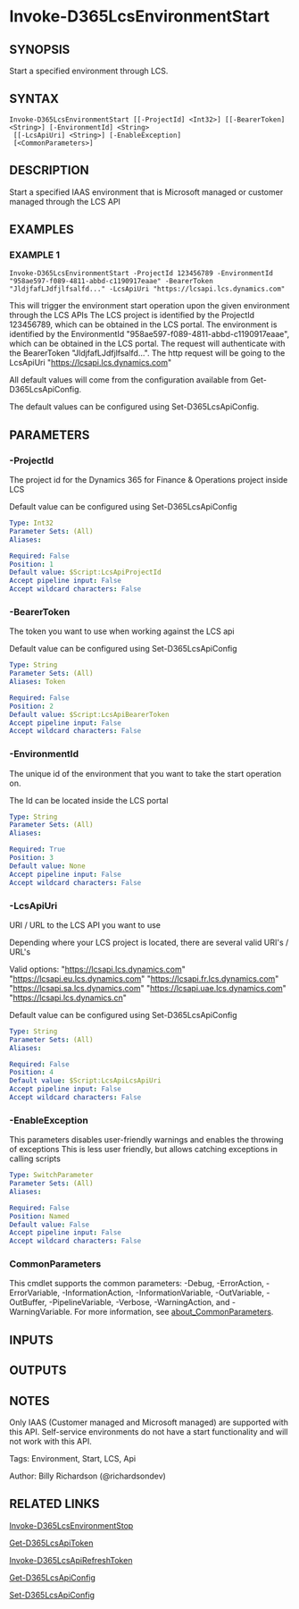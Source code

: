 ﻿---
external help file: d365fo.tools-help.xml
Module Name: d365fo.tools
online version:
schema: 2.0.0
---

# Invoke-D365LcsEnvironmentStart

## SYNOPSIS
Start a specified environment through LCS.

## SYNTAX

```
Invoke-D365LcsEnvironmentStart [[-ProjectId] <Int32>] [[-BearerToken] <String>] [-EnvironmentId] <String>
 [[-LcsApiUri] <String>] [-EnableException]
 [<CommonParameters>]
```

## DESCRIPTION
Start a specified IAAS environment that is Microsoft managed or customer managed through the LCS API

## EXAMPLES

### EXAMPLE 1
```
Invoke-D365LcsEnvironmentStart -ProjectId 123456789 -EnvironmentId "958ae597-f089-4811-abbd-c1190917eaae" -BearerToken "JldjfafLJdfjlfsalfd..." -LcsApiUri "https://lcsapi.lcs.dynamics.com"
```

This will trigger the environment start operation upon the given environment through the LCS APIs
The LCS project is identified by the ProjectId 123456789, which can be obtained in the LCS portal.
The environment is identified by the EnvironmentId "958ae597-f089-4811-abbd-c1190917eaae", which can be obtained in the LCS portal.
The request will authenticate with the BearerToken "JldjfafLJdfjlfsalfd...".
The http request will be going to the LcsApiUri "https://lcsapi.lcs.dynamics.com"

All default values will come from the configuration available from Get-D365LcsApiConfig.

The default values can be configured using Set-D365LcsApiConfig.

## PARAMETERS

### -ProjectId
The project id for the Dynamics 365 for Finance & Operations project inside LCS

Default value can be configured using Set-D365LcsApiConfig

```yaml
Type: Int32
Parameter Sets: (All)
Aliases:

Required: False
Position: 1
Default value: $Script:LcsApiProjectId
Accept pipeline input: False
Accept wildcard characters: False
```

### -BearerToken
The token you want to use when working against the LCS api

Default value can be configured using Set-D365LcsApiConfig

```yaml
Type: String
Parameter Sets: (All)
Aliases: Token

Required: False
Position: 2
Default value: $Script:LcsApiBearerToken
Accept pipeline input: False
Accept wildcard characters: False
```

### -EnvironmentId
The unique id of the environment that you want to take the start operation on.

The Id can be located inside the LCS portal

```yaml
Type: String
Parameter Sets: (All)
Aliases:

Required: True
Position: 3
Default value: None
Accept pipeline input: False
Accept wildcard characters: False
```

### -LcsApiUri
URI / URL to the LCS API you want to use

Depending where your LCS project is located, there are several valid URI's / URL's

Valid options:
"https://lcsapi.lcs.dynamics.com"
"https://lcsapi.eu.lcs.dynamics.com"
"https://lcsapi.fr.lcs.dynamics.com"
"https://lcsapi.sa.lcs.dynamics.com"
"https://lcsapi.uae.lcs.dynamics.com"
"https://lcsapi.lcs.dynamics.cn"

Default value can be configured using Set-D365LcsApiConfig

```yaml
Type: String
Parameter Sets: (All)
Aliases:

Required: False
Position: 4
Default value: $Script:LcsApiLcsApiUri
Accept pipeline input: False
Accept wildcard characters: False
```

### -EnableException
This parameters disables user-friendly warnings and enables the throwing of exceptions
This is less user friendly, but allows catching exceptions in calling scripts

```yaml
Type: SwitchParameter
Parameter Sets: (All)
Aliases:

Required: False
Position: Named
Default value: False
Accept pipeline input: False
Accept wildcard characters: False
```

### CommonParameters
This cmdlet supports the common parameters: -Debug, -ErrorAction, -ErrorVariable, -InformationAction, -InformationVariable, -OutVariable, -OutBuffer, -PipelineVariable, -Verbose, -WarningAction, and -WarningVariable. For more information, see [about_CommonParameters](http://go.microsoft.com/fwlink/?LinkID=113216).

## INPUTS

## OUTPUTS

## NOTES
Only IAAS (Customer managed and Microsoft managed) are supported with this API. Self-service environments do not have a start functionality and will not work with this API.

Tags: Environment, Start, LCS, Api

Author: Billy Richardson (@richardsondev)

## RELATED LINKS

[Invoke-D365LcsEnvironmentStop]()

[Get-D365LcsApiToken]()

[Invoke-D365LcsApiRefreshToken]()

[Get-D365LcsApiConfig]()

[Set-D365LcsApiConfig]()
